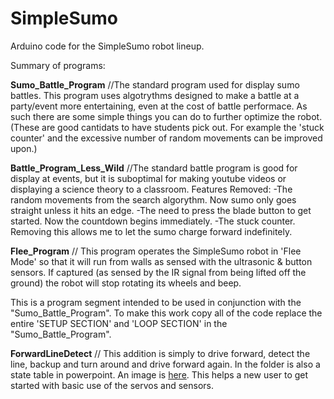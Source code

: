 # SimpleSumo
Arduino code for the SimpleSumo robot lineup.

Summary of programs:

**Sumo_Battle_Program**
//The standard program used for display sumo battles. This program uses algotrythms designed to make a battle at a party/event more entertaining, even at the cost of battle performace. As such there are some simple things you can do to further optimize the robot. (These are good cantidats to have students pick out. For example the 'stuck counter' and the excessive number of random movements can be improved upon.)


**Battle_Program_Less_Wild**
//The standard battle program is good for display at events, but it is suboptimal for making youtube videos or displaying a science theory to a classroom. 
Features Removed:
 -The random movements from the search algorythm. Now sumo only goes straight unless it hits an edge.
 -The need to press the blade button to get started. Now the countdown begins immediately.
 -The stuck counter.   Removing this allows me to let the sumo charge forward indefinitely.


**Flee_Program**
 // This program operates the SimpleSumo robot in 'Flee Mode' so that it will run from walls as sensed with the ultrasonic & button sensors. If captured (as sensed by the IR signal from being lifted off the ground) the robot will stop rotating its wheels and beep.	
   
   This is a program segment intended to be used in conjunction with the "Sumo_Battle_Program". To make this work copy all of the code replace the entire 'SETUP SECTION' and 'LOOP SECTION' in the "Sumo_Battle_Program".

**ForwardLineDetect**
// This addition is simply to drive forward, detect the line, backup and turn around and drive forward again.  In the folder is also a state table in powerpoint. An image is [here](./ForwardLineDetect/ForwardLineDetectStateFlowChart.png).  This helps a new user to get started with basic use of the servos and sensors.